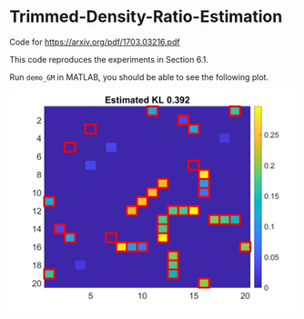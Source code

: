 # Trimmed-Density-Ratio-Estimation

Code for https://arxiv.org/pdf/1703.03216.pdf

This code reproduces the experiments in Section 6.1.

Run ```demo_GM``` in MATLAB, you should be able to see the following plot.

![](change.png)